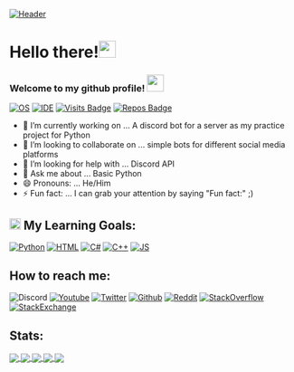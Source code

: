 [![Header](https://raw.githubusercontent.com/sametaor/sametaor/main/Sakura_full.png.jpeg "sametaor")](https://github.com/sametaor)
# Hello there!<img src="https://raw.githubusercontent.com/sametaor/sametaor/main/Hellothere.gif" width="30px"> 
### Welcome to my github profile! <img src="https://raw.githubusercontent.com/sametaor/sametaor/main/Octocat.png" width="30px">
[![OS](https://img.shields.io/badge/OS-Windows⠀10-informational?style=for-the-badge&logo=Windows&logoColor=blue&color=2997cc)](https://www.microsoft.com/en-us/software-download/windows10)
[![IDE](https://img.shields.io/badge/IDE-Visual⠀Studio⠀Code-informational?style=for-the-badge&logo=VisualStudioCode&logoColor=blue&color=40ec18)](https://code.visualstudio.com/)
[![Visits Badge](https://badges.pufler.dev/visits/sametaor/sametaor?style=for-the-badge&color=f0e132&logo=data%3Aimage%2Fpng%3Bbase64%2CiVBORw0KGgoAAAANSUhEUgAAACAAAAAgCAMAAABEpIrGAAABDlBMVEUAAAAA%2F%2F%2BAgP9Jkv89kv9Gl%2F9Alf89mf9Fk%2F9Ekf9Ckv9Dkv9Bkv9ClP9Dlf9Ckv9BlP9DlP9Clf9Elf9ClP9Ck%2F9BlP9Ekv9Dlf9BlP9Bk%2F9BlP9Bk%2F9Ck%2F9ClP9BlP9Dlf9Ck%2F9Dk%2F9ClP9ClP9ClP9BlP9DlP9DlP9Ck%2F9ClP9Clf9Clf9Clf9Ck%2F9ClP9ClP9ClP9ClP9ClP9ClP9ClP9ClP9ClP9ClP9ClP9ClP9ClP9ClP9ClP9ClP9ClP9ClP8qSO4qSu8tU%2FIuUvIwW%2FUxWvUyXvYyX%2FY1aPk2aPk3bPs3bvs4bfs4bvs5c%2Fw5dPw5dfw6dfw9g%2F0%2Bg%2F1Bj%2F9BlP9Ck%2F9ClP%2F%2F%2F%2F%2Bxy6JaAAAAQXRSTlMAAQIOFRYYGRoeIyovMjU2Nzk6PD5CQ0RISk5PU1VkZmdodnePlpiZnaapqq%2B2ub7K0dTg4ePl5%2Bjp6%2FDz9PX29y0r53oAAADzSURBVHja3dADlsBQDAXQN7Zt27ZZu83%2BNzJIU3cFvYcfIZqnc2ZxdW1lvhe1BtfPSNxuT7aiZPSICk4XWpDTtkUVh91I9Z8Ti3zHMBw%2FkkJjEON3xAJLY3ZA7HEGrE%2FeI0tT31%2B%2B%2F39Ijudh%2FGlPmvc19fVT0f55cnXZBWCHhK29fWgxm8QuMEEJXXtRtJieXk5iMvfhSxNm7gP2shKptMQOgM7LtMlU0uRFB%2F4MPMqYaQo7JPY0CDb9IIuyi4u6n4IYuSEWerauu57EXw0h1b5PFQddyJs6poKTBZS0jG9ek7jaGGtBnZ655bW1pdkeNM4viJiHkowzf7IAAAAASUVORK5CYII%3D)](https://github.com/sametaor)
[![Repos Badge](https://badges.pufler.dev/repos/sametaor?style=for-the-badge&color=e9040a&logo=data%3Aimage%2Fpng%3Bbase64%2CiVBORw0KGgoAAAANSUhEUgAAADAAAAAwCAYAAABXAvmHAAAABmJLR0QA%2FwD%2FAP%2BgvaeTAAACWUlEQVRoge2ZT2sTQRjGf7MbaVJLBXOwwXiw4p%2BDJ0W86F0seBMETyLEb%2BB30E9gLp68iBc9VAVv7cmj2IsovbTQYFubSE3Umn09JLMEspndLNllJuQH%2B4fdneV5dmfeZ9iFGTNmOI0ynbz3cG1FBaoOnAZYXr6UqRjf71Apb3D1yllWPwR8%2Bny4TeDVXr%2B89m5UG890QxWoZ%2FTF50G3W6Kxf5kTix4P7lcAqnhB3dTGaACo6h2RCShMwL9uCYDyyWP60BnT9YW4G0peylNiNCAiA0%2FeTiOxBhBbpfeIMaC39lqIfwNoI3aaSGRgVDcqnvvF4q3vKIHm%2B1P82ZzPQKIZYxkV0YtEdqPgxjea7HGg9ghufs1MpIlkb4DocXDQ%2FkmgfgOg2kUWJiwuCeYg6z95XY2GGq%2Bfp7X7l9buEf76hYwkmomtQv1hHGmg1FiiurqSibCkmA0wmANOVqHeyk7pPRImsb0WEhkAl3MAmYIcGDEOHMoBXM6B0YPA%2FhyQgQSwdEo9hoEc1KQgJomZjiCD6DBzIAdkYBk%2B70AOEA4Ad3MACSd1Q43tzwExViAHckBv7a1D0x5kEA5gO%2FUn%2FSoRXUZtYIzPKplrSUWiqUS4byHm%2FwNhAtsqP34qsa2nEXl1oYLfAWD%2Fx5E%2BtGW6PsaAV1NoE9k78L02S%2BUNmq2A5y92ALYUqmZqY%2FxLaWLn4nWjo8qXj6nvPQ6x%2F8hG4R8vTVJHalIbKMw7bsArzundjoI6gMAjIFdn6btQcW5TRN54Ik8X3r5qABzevvskUOqx8tSdyUk08x%2BpxHKSfB4lZgAAAABJRU5ErkJggg%3D%3D)](https://github.com/sametaor?tab=repositories)

- 🔭 I’m currently working on ... A discord bot for a server as my practice project for Python
- 👯 I’m looking to collaborate on ... simple bots for different social media platforms
- 🤔 I’m looking for help with ... Discord API
- 💬 Ask me about ... Basic Python
- 😄 Pronouns: ... He/Him
- ⚡ Fun fact: ... I can grab your attention by saying "Fun fact:" ;)

## <img src="https://raw.githubusercontent.com/sametaor/sametaor/main/icons8-source-code-48.png" width="20px"> My Learning Goals:
[![Python][6.2]][6] [![HTML][7.2]][7] [![C#][8.2]][8] [![C++][9.2]][9] [![JS][10.2]][10]
## How to reach me:
![Discord][1.2] [![Youtube][2.2]][2] [![Twitter][3.2]][3] [![Github][4.2]][4] [![Reddit][5.2]][5] [![StackOverflow][11.2]][11] [![StackExchange][12.2]][12]

<!-- Icons -->
[1.2]: https://i.imgur.com/skd0RY0.png
[2.2]: https://i.imgur.com/m1O95cc.png
[3.2]: https://i.imgur.com/Gmz6w3a.png
[4.2]: https://i.imgur.com/SZ2823u.png
[5.2]: https://i.imgur.com/0lxyBXY.png
[6.2]: https://i.imgur.com/1qlASmA.png
[7.2]: https://i.imgur.com/wM11j4x.png
[8.2]: https://i.imgur.com/QP8Ylpw.png
[9.2]: https://i.imgur.com/RKTDGaw.png
[10.2]: https://i.imgur.com/LmlwISP.png
[11.2]: https://i.imgur.com/YtvZXvs.png
[12.2]: https://i.imgur.com/CbaSs8T.png

<!-- socials -->
[2]: https://www.youtube.com/channel/UCHJwofe1t7W-Xf5p2hRyKfw
[3]: https://twitter.com/sametaor
[4]: https://github.com/sametaor
[5]: https://www.reddit.com/user/sametaor
[11]: https://stackoverflow.com/users/16008830/sametaor
[12]: https://stackexchange.com/users/21694727/sametaor

<!-- programming langs -->
[6]: https://www.python.org/
[7]: http://info.cern.ch/hypertext/WWW/MarkUp/Tags.html
[8]: https://docs.microsoft.com/en-us/dotnet/csharp/
[9]: https://isocpp.org/
[10]: https://developer.mozilla.org/en-US/docs/Web/JavaScript
<!-- github cards -->
## Stats:
<a href="https://github.com/sametaor">
  <img align="center" src="https://github-readme-stats.vercel.app/api?username=sametaor&show_icons=true&theme=chartreuse-dark&border_color=7de003&bg_color=90d,d26a0f,5c3410" />
</a>
<a href="https://github.com/sametaor">
  <img align="center" src="https://github-readme-stats.vercel.app/api/top-langs/?username=sametaor&layout=compact&show_icons=true&theme=chartreuse-dark&border_color=7de003&bg_color=90d,d26a0f,5c3410" />
</a>  
<a href="https://github.com/sametaor/Test-bot-for-Discord">
  <img align="center" src="https://github-readme-stats.vercel.app/api/pin/?username=sametaor&repo=Test-bot-for-Discord&show_icons=true&theme=chartreuse-dark&border_color=7de003&bg_color=90d,d26a0f,5c3410" />
</a>
<a href="https://github.com/sametaor/sametaor">
  <img align="center" src="https://github-readme-stats.vercel.app/api/pin/?username=sametaor&repo=sametaor&show_icons=true&theme=chartreuse-dark&border_color=7de003&bg_color=90d,d26a0f,5c3410" />
</a>
<a href="https://github.com/sametaor/sametaor">
  <img align="center" src="https://github-readme-stats.vercel.app/api/wakatime?username=sametaor" />
</a>
